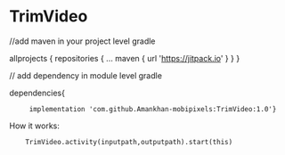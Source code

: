 # TrimVideo
//add maven in your project level gradle

allprojects {
	repositories {
		...
		maven { url 'https://jitpack.io' }
	}
}

// add dependency in module level gradle

dependencies{


         implementation 'com.github.Amankhan-mobipixels:TrimVideo:1.0'}

How it works:

        TrimVideo.activity(inputpath,outputpath).start(this)
